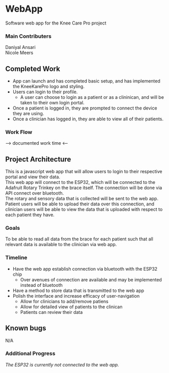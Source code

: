 # WebApp
Software web app for the Knee Care Pro project

### Main Contributers
Daniyal Ansari \
Nicole Meers

## Completed Work
* App can launch and has completed basic setup, and has implemented the KneeKarePro logo and styling. 
* Users can login to their profile.
  * A user can choose to login as a patient or as a clininican, and will be taken to their own login portal.
* Once a patient is logged in, they are prompted to connect the device they are using.
* Once a clinician has logged in, they are able to view all of their patients.


### Work Flow
--> documented work time <--

## Project Architecture
This is a javascript web app that will allow users to login to their respective portal and view their data.\
This web app will connect to the ESP32, which will be connected to the Adafruit Rotary Trinkey on the brace itself.
The connection will be done via API connect over bluetooth.\
The rotary and sensory data that is collected will be sent to the web app.
Patient users will be able to upload their data over this connection, and clinician users will be able to view the data that is uploaded with respect to each patient they have.

### Goals
To be able to read all data from the brace for each patient such that all relevant data is available to the clinician via web app.

### Timeline
* Have the web app establish connection via bluetooth with the ESP32 chip
  * Over avenues of connection are available and may be implemented instead of bluetooth
* Have a method to store data that is transmitted to the web app
* Polish the interface and increase efficacy of user-navigation
  * Allow for clinicians to add/remove patiens
  * Allow for detailed view of patients to the clinican
  * Patients can review their data

## Known bugs
N/A

### Additional Progress
_The ESP32 is currently not connected to the web app._
